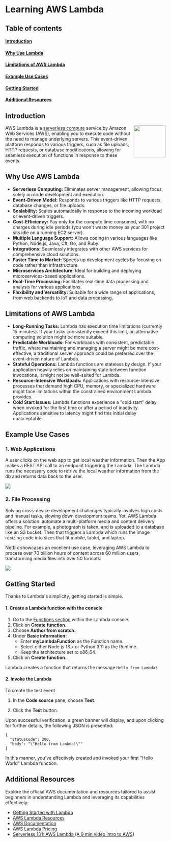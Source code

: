 # Learning AWS Lambda

## Table of contents

#### [Introduction](#Introduction-1)
#### [Why Use Lambda](#why-use-aws-lambda-1)
#### [Limitations of AWS Lambda](#Limitations_of_AWS_Lambda-1)
#### [Example Use Cases](#example-use-cases-1)
#### [Getting Started](#getting-started-1)
#### [Additional Resources](#Additional-Resources-1)
## Introduction
<img src="https://miro.medium.com/v2/resize:fit:506/1*VKfs2PGyMm5FZfJD72kYCw.png" width="100" height="100" align="right">

AWS Lambda is a [serverless compute](https://en.wikipedia.org/wiki/Serverless_computing) service by Amazon Web Services (AWS), enabling you to execute code without the need to manage underlying servers. This event-driven platform responds to various triggers, such as file uploads, HTTP requests, or database modifications, allowing for seamless execution of functions in response to these events.


## Why Use AWS Lambda

- **Serverless Computing:** Eliminates server management, allowing focus solely on code development and execution.
- **Event-Driven Model:** Responds to various triggers like HTTP requests, database changes, or file uploads.
- **Scalability:** Scales automatically in response to the incoming workload or event-driven triggers.
- **Cost-Efficiency:** Pay only for the compute time consumed, with no charges during idle periods (you won't waste money as your 301 project sits idle on a running EC2 server).
- **Multiple Language Support:** Allows coding in various languages like Python, Node.js, Java, C#, Go, and Ruby.
- **Integrations:** Seamlessly integrates with other AWS services for comprehensive cloud solutions.
- **Faster Time to Market:** Speeds up development cycles by focusing on code rather than infrastructure.
- **Microservices Architecture:** Ideal for building and deploying microservices-based applications.
- **Real-Time Processing:** Facilitates real-time data processing and analysis for various applications.
- **Flexibility and Versatility:** Suitable for a wide range of applications, from web backends to IoT and data processing.

## Limitations of AWS Lambda 

- **Long-Running Tasks:** Lambda has execution time limitations (currently 15 minutes). If your tasks consistently exceed this limit, an alternative computing solution might be more suitable.
- **Predictable Workloads:** For workloads with consistent, predictable traffic, where maintaining and managing a server might be more cost-effective, a traditional server approach could be preferred over the event-driven nature of Lambda.
- **Stateful Operations:** Lambda functions are stateless by design. If your application heavily relies on maintaining state between function invocations, it might not be well-suited for Lambda.
- **Resource-Intensive Workloads:** Applications with resource-intensive processes that demand high CPU, memory, or specialized hardware might face limitations within the constrained environment Lambda provides.
- **Cold Start Issues:** Lambda functions experience a "cold start" delay when invoked for the first time or after a period of inactivity. Applications sensitive to latency might find this initial delay unacceptable.


## Example Use Cases
### 1. Web Applications

A user clicks on the web app to get local weather information. Then the App makes a REST API call to an endpoint triggering the Lambda. The Lambda runs the necessary code to retrive the local weather information from the db and returns data back to the user. 

<img src="https://d1.awsstatic.com/product-marketing/Lambda/Diagrams/product-page-diagram_Lambda-WebApplications%202.c7f8cf38e12cb1daae9965ca048e10d676094dc1.png">

### 2. File Processing 
Solving cross-device development challenges typically involves high costs and manual tasks, slowing down development teams. Yet, AWS Lambda offers a solution: automate a multi-platform media and content delivery pipeline. For example, a photograph is taken, and is uploaded to a database like an S3 bucket. Then that triggers a Lambda which runs the image resizing code into sizes that fit mobile, tablet, and laptop. 


Netflix showcases an excellent use case, leveraging AWS Lambda to process over 70 billion hours of content across 60 million users, transforming media files into over 50 formats.

<img src="https://d1.awsstatic.com/product-marketing/Lambda/Diagrams/product-page-diagram_Lambda-RealTimeFileProcessing.a59577de4b6471674a540b878b0b684e0249a18c.png">


## Getting Started

Thanks to Lambda's simplicity, getting started is simple. 

#### 1. Create a Lambda function with the console

1. Go to the [Functions section](https://console.aws.amazon.com/lambda/home#/functions) within the Lambda console.
2. Click on **Create function.**
3. Choose **Author from scratch.**
4. Under **Basic information:**
   - Enter **myLambdaFunction** as the Function name.
   - Select either Node.js 18.x or Python 3.11 as the Runtime.
   - Keep the architecture set to x86_64.
5. Click on **Create function.**


Lambda creates a function that returns the message `Hello from Lambda!`

#### 2. Invoke the Lambda 

To create the test event
1. In the **Code source** pane, choose **Test**.

2. Click the **Test** button. 

Upon successful verification, a green banner will display, and upon clicking for further details, the following JSON is presented:
```
{
  "statusCode": 200,
  "body": "\"Hello from Lambda!\""
}
```
In this manner, you've effectively created and invoked your first "Hello World" Lambda function.


## Additional Resources

Explore the official AWS documentation and resources tailored to assist beginners in understanding Lambda and leveraging its capabilities effectively:

- [Getting Started with Lambda](https://docs.aws.amazon.com/lambda/latest/dg/getting-started.html)
- [AWS Lambda Resources](https://aws.amazon.com/lambda/resources/?aws-lambda-resources-blog.sort-by=item.additionalFields.createdDate&aws-lambda-resources-blog.sort-order=desc)
- [AWS Documentation](https://docs.aws.amazon.com/amazondynamodb/latest/developerguide/Introduction.html)
- [AWS Lambda Pricing](https://aws.amazon.com/lambda/pricing/)
- [Serverless 101: AWS Lambda (A 9 min video intro to AWS)](https://aws.amazon.com/lambda/getting-started/)
